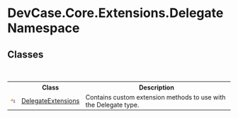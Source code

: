 # DevCase.Core.Extensions.Delegate Namespace
 




## Classes
&nbsp;<table><tr><th></th><th>Class</th><th>Description</th></tr><tr><td>![Public class](media/pubclass.gif "Public class")</td><td><a href="T_DevCase_Core_Extensions_Delegate_DelegateExtensions">DelegateExtensions</a></td><td>
Contains custom extension methods to use with the Delegate type.</td></tr></table>&nbsp;
